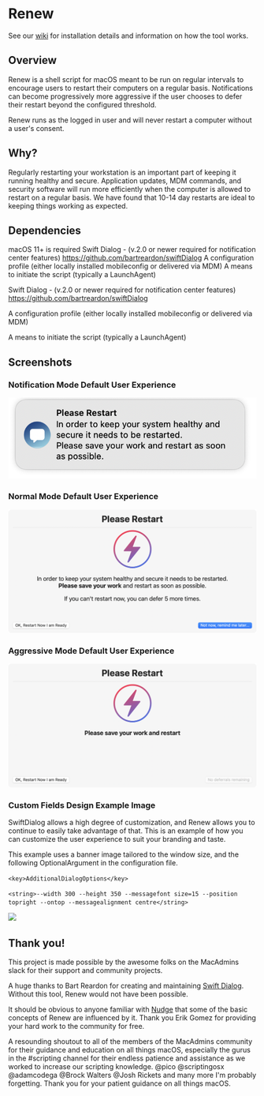 # Renew

See our [wiki](https://github.com/SecondSonConsulting/Renew/wiki) for installation details and information on how the tool works. 

## Overview
Renew is a shell script for macOS meant to be run on regular intervals to encourage users to restart their computers on a regular basis. Notifications can become progressively more aggressive if the user chooses to defer their restart beyond the configured threshold.

Renew runs as the logged in user and will never restart a computer without a user's consent. 
## Why?
Regularly restarting your workstation is an important part of keeping it running healthy and secure. Application updates, MDM commands, and security software will run more efficiently when the computer is allowed to restart on a regular basis. We have found that 10-14 day restarts are ideal to keeping things working as expected.

## Dependencies
macOS 11+ is required
Swift Dialog - (v.2.0 or newer required for notification center features) https://github.com/bartreardon/swiftDialog
A configuration profile (either locally installed mobileconfig or delivered via MDM)
A means to initiate the script (typically a LaunchAgent)

Swift Dialog - (v.2.0 or newer required for notification center features) https://github.com/bartreardon/swiftDialog

A configuration profile (either locally installed mobileconfig or delivered via MDM)

A means to initiate the script (typically a LaunchAgent)

## Screenshots
### Notification Mode Default User Experience
![Renew Notification Example Image](https://github.com/SecondSonConsulting/Renew/blob/main/Example%20Screenshots/Renew-NotificationDefault.png?raw=true)
### Normal Mode Default User Experience
![Renew Normal Example Image](https://github.com/SecondSonConsulting/Renew/blob/main/Example%20Screenshots/Renew-NormalDefaultDialog.png?raw=true#gh-light-mode-only)
### Aggressive Mode Default User Experience
![Renew Aggressive Example Image](https://github.com/SecondSonConsulting/Renew/blob/main/Example%20Screenshots/Renew-AggressiveDefaultDialog.png?raw=true)
### Custom Fields Design Example Image
SwiftDialog allows a high degree of customization, and Renew allows you to continue to easily take advantage of that. This is an example of how you can customize the user experience to suit your branding and taste.

This example uses a banner image tailored to the window size, and the following OptionalArgument in the configuration file.

`<key>AdditionalDialogOptions</key>`

`<string>--width 300 --height 350 --messagefont size=15 --position topright --ontop --messagealignment centre</string>`

<img src="https://github.com/SecondSonConsulting/Renew/blob/main/Example%20Screenshots/Renew-CustomizedDialog.png?raw=true" width="300" >

## Thank you!
This project is made possible by the awesome folks on the MacAdmins slack for their support and community projects.

A huge thanks to Bart Reardon for creating and maintaining [Swift Dialog](https://github.com/bartreardon/swiftDialog). Without this tool, Renew would not have been possible.

It should be obvious to anyone familiar with [Nudge](https://github.com/macadmins/nudge) that some of the basic concepts of Renew are influenced by it. Thank you Erik Gomez for providing your hard work to the community for free.

A resounding shoutout to all of the members of the MacAdmins community for their guidance and education on all things macOS, especially the gurus in the #scripting channel for their endless patience and assistance as we worked to increase our scripting knowledge. @pico @scriptingosx @adamcodega @Brock Walters @Josh Rickets and many more I'm probably forgetting. Thank you for your patient guidance on all things macOS.
